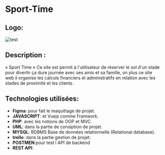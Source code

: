 # Sport-Time

## Logo:
![test](https://res.cloudinary.com/dqeb5aris/image/upload/v1655225989/SporTime/LOGO_rlznnh.png)

## Description :
« Sport Time » Ce site est permit à l'utilisateur de réserver le sol d'un stade pour divertir ça dure journée avec ses amis et sa famille, on plus ce site web il organise les calculs financiers et administratifs en relation avec les stades de proximité et les clients .

## Technologies utilisées:
- **Figma**: pour fait le maquittage de projet.
- **JAVASCRIPT**: et Vuejs comme Framwork.
- **PHP**: avec les notions de OOP et MVC.
- **UML**: dans la partie de consiption de projet.
- **MYSQL**: RDBMS Base de données relationnelle (Relational database).
- **trello**: dans la partie gestion de projet.
- **POSTMEN**:pour test l API de backend
- **REST API**: 
